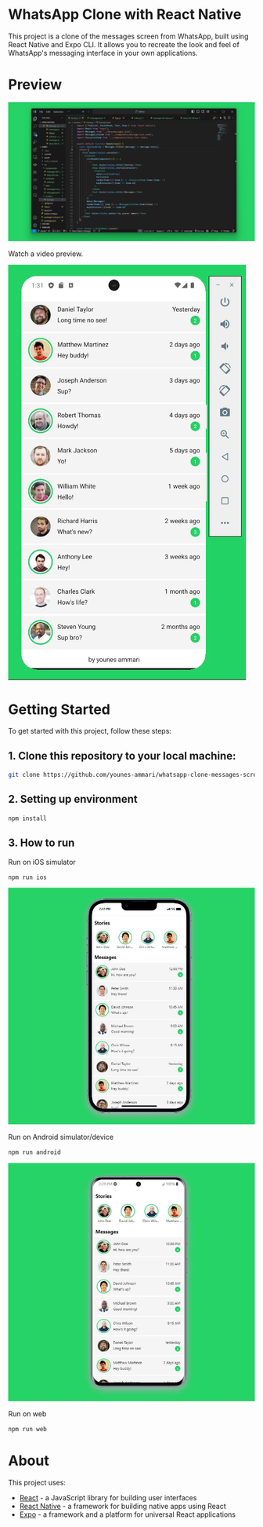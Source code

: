 # WhatsApp Clone with React Native

This project is a clone of the messages screen from WhatsApp, built using React Native and Expo CLI. It allows you to recreate the look and feel of WhatsApp's messaging interface in your own applications.

# Preview

![Preview](preview/code.png)

Watch a video preview.

![Preview](preview/video.gif)

# Getting Started

To get started with this project, follow these steps:

## 1. Clone this repository to your local machine:

```bash
git clone https://github.com/younes-ammari/whatsapp-clone-messages-screen.git
```

## 2. Setting up environment
```bash
npm install
```

## 3. How to run

Run on iOS simulator
```bash
npm run ios
```

![Preview](preview/ios.png)

Run on Android simulator/device
```bash
npm run android
```
![Preview](preview/android.png)

Run on web
```bash
npm run web
```

# About

This project uses:

- [React](https://reactjs.org/) - a JavaScript library for building user interfaces
- [React Native](https://reactnative.dev/) - a framework for building native apps using React
- [Expo](https://expo.dev/) - a framework and a platform for universal React applications

